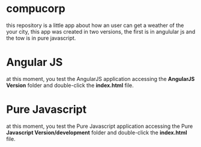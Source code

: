 # compucorp
this repository is a little app about how an user can get a weather of the your city, this app was created in two versions, the first is in angulular js and the tow is in pure javascript.

# Angular JS
<p>
at this moment, you test the AngularJS application accessing the <b>AngularJS Version</b> folder and double-click the <b>index.html</b> file.
</p>


# Pure Javascript
<p>at this moment, you test the Pure Javascript application accessing the  Pure <b>Javascript Version/development</b> folder and double-click the <b>index.html</b> file.
</p>
